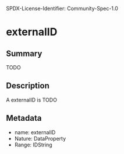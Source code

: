 SPDX-License-Identifier: Community-Spec-1.0

# externalID

## Summary

TODO

## Description

A externalID is TODO

## Metadata

- name: externalID
- Nature: DataProperty
- Range: IDString

